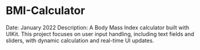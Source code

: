 # BMI-Calculator
Date: January 2022
Description:
A Body Mass Index calculator built with UIKit. This project focuses on user input handling, including text fields and sliders, with dynamic calculation and real-time UI updates.
